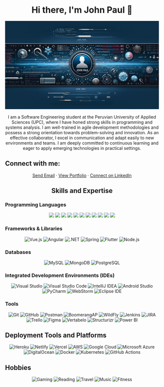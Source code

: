 <h1 align="center"> Hi there, I'm John Paul 👋 </h1>
<p align="center">

![John Paul Banner](https://github.com/JohnPaulMamaniQuispe/JohnPaulMamaniQuispe/blob/main/mybanner.png)
</p>
<p align="center">
I am a Software Engineering student at the Peruvian University of Applied Sciences (UPC), where I have honed strong skills in programming and systems analysis. I am well-trained in agile development methodologies and possess a strong orientation towards problem-solving and innovation. As an effective collaborator, I excel in communication and adapt easily to new environments and teams. I am deeply committed to continuous learning and eager to apply emerging technologies in practical settings.
</p>

## Connect with me:
<p align="center">
  <a href="mailto:john.jpmq@gmail.com">Send Email</a> · 
  <a href="https://resplendent-alpaca-6a47e2.netlify.appp">View Portfolio</a> · 
  <a href="https://www.linkedin.com/public-profile/settings?trk=d_flagship3_profile_self_view_public_profile">Connect on LinkedIn</a>
</p>


<h2 align="center">Skills and Expertise</h2>

### Programming Languages
<p align="center">
  <img src="https://img.shields.io/badge/HTML5-E34F26?style=flat&logo=html5&logoColor=white" height="40" />
  <img src="https://img.shields.io/badge/CSS3-1572B6?style=flat&logo=css3&logoColor=white" height="40" />
  <img src="https://img.shields.io/badge/JavaScript-F7DF1E?style=flat&logo=javascript&logoColor=black" height="40" />
  <img src="https://img.shields.io/badge/Python-3776AB?style=flat&logo=python&logoColor=white" height="40" />
  <img src="https://img.shields.io/badge/C++-00599C?style=flat&logo=cplusplus&logoColor=white" height="40" />
  <img src="https://img.shields.io/badge/Java-ED8B00?style=flat&logo=java&logoColor=white" height="40" />
  <img src="https://img.shields.io/badge/Kotlin-7F52FF?style=flat&logo=kotlin&logoColor=white" height="40" />
  <img src="https://img.shields.io/badge/Dart-0175C2?style=flat&logo=dart&logoColor=white" height="40" />
  <img src="https://img.shields.io/badge/C%23-239120?style=flat&logo=csharp&logoColor=white" height="40" />
  <img src="https://img.shields.io/badge/Solidity-363636?style=flat&logo=solidity&logoColor=white" height="40" />
  <img src="https://img.shields.io/badge/Rasa-5A5E9C?style=flat&logo=rasa&logoColor=white" height="40" />
</p>


### Frameworks & Libraries
<div align="center">
  <img src="https://img.shields.io/badge/Vue.js-35495E?style=flat&logo=vuedotjs&logoColor=4FC08D" height="40" alt="Vue.js" />
  <img src="https://img.shields.io/badge/Angular-DD0031?style=flat&logo=angular&logoColor=white" height="40" alt="Angular" />
  <img src="https://img.shields.io/badge/.NET-512BD4?style=flat&logo=dotnet&logoColor=white" height="40" alt=".NET" />
  <img src="https://img.shields.io/badge/Spring-6DB33F?style=flat&logo=spring&logoColor=white" height="40" alt="Spring" />
  <img src="https://img.shields.io/badge/Flutter-02569B?style=flat&logo=flutter&logoColor=white" height="40" alt="Flutter" />
  <img src="https://img.shields.io/badge/Node.js-43853D?style=flat&logo=node.js&logoColor=white" height="40" alt="Node.js" />
</div>



### Databases
<div align="center">
  <img src="https://img.shields.io/badge/MySQL-4479A1?style=flat&logo=mysql&logoColor=white" height="40" alt="MySQL" />
  <img src="https://img.shields.io/badge/MongoDB-4EA94B?style=flat&logo=mongodb&logoColor=white" height="40" alt="MongoDB" />
  <img src="https://img.shields.io/badge/PostgreSQL-316192?style=flat&logo=postgresql&logoColor=white" height="40" alt="PostgreSQL" />
</div>



### Integrated Development Environments (IDEs)
<div align="center">
  <img src="https://img.shields.io/badge/Visual%20Studio-5C2D91?style=flat&logo=visualstudio&logoColor=white" height="40" alt="Visual Studio" />
  <img src="https://img.shields.io/badge/Visual%20Studio%20Code-007ACC?style=flat&logo=visualstudiocode&logoColor=white" height="40" alt="Visual Studio Code" />
  <img src="https://img.shields.io/badge/IntelliJ%20IDEA-000000?style=flat&logo=intellijidea&logoColor=white" height="40" alt="IntelliJ IDEA" />
  <img src="https://img.shields.io/badge/Android%20Studio-3DDC84?style=flat&logo=androidstudio&logoColor=white" height="40" alt="Android Studio" />
  <img src="https://img.shields.io/badge/PyCharm-143?style=flat&logo=pycharm&logoColor=white" height="40" alt="PyCharm" />
  <img src="https://img.shields.io/badge/WebStorm-143?style=flat&logo=webstorm&logoColor=white" height="40" alt="WebStorm" />
  <img src="https://img.shields.io/badge/Eclipse%20IDE-2C2255?style=flat&logo=eclipseide&logoColor=white" height="40" alt="Eclipse IDE" />
</div>



### Tools
<div align="center">
  <img src="https://img.shields.io/badge/Git-F05032?style=flat&logo=git&logoColor=white" height="40" alt="Git" />
  <img src="https://img.shields.io/badge/GitHub-181717?style=flat&logo=github&logoColor=white" height="40" alt="GitHub" />
  <img src="https://img.shields.io/badge/Postman-FF6C37?style=flat&logo=postman&logoColor=white" height="40" alt="Postman" />
  <img src="https://img.shields.io/badge/BoomerangAP-007ACC?style=flat&logo=appveyor&logoColor=white" height="40" alt="BoomerangAP" />
  <img src="https://img.shields.io/badge/WildFly-005571?style=flat&logo=appveyor&logoColor=white" height="40" alt="WildFly" />
  <img src="https://img.shields.io/badge/Jenkins-D24939?style=flat&logo=jenkins&logoColor=white" height="40" alt="Jenkins" />
  <img src="https://img.shields.io/badge/JIRA-0052CC?style=flat&logo=jira&logoColor=white" height="40" alt="JIRA" />
  <img src="https://img.shields.io/badge/Trello-0052CC?style=flat&logo=trello&logoColor=white" height="40" alt="Trello" />
  <img src="https://img.shields.io/badge/Figma-F24E1E?style=flat&logo=figma&logoColor=white" height="40" alt="Figma" />
  <img src="https://img.shields.io/badge/Vertabelo-0078D4?style=flat" height="40" alt="Vertabelo" />
  <img src="https://img.shields.io/badge/Structurizr-008000?style=flat" height="40" alt="Structurizr" />
  <img src="https://img.shields.io/badge/Power%20BI-F2C811?style=flat&logo=powerbi&logoColor=black" height="40" alt="Power BI" />
</div>



## Deployment Tools and Platforms
<div align="center">
  <img src="https://img.shields.io/badge/Heroku-430098?style=flat&logo=heroku&logoColor=white" height="40" alt="Heroku" />
  <img src="https://img.shields.io/badge/Netlify-00C7B7?style=flat&logo=netlify&logoColor=white" height="40" alt="Netlify" />
  <img src="https://img.shields.io/badge/Vercel-000000?style=flat&logo=vercel&logoColor=white" height="40" alt="Vercel" />
  <img src="https://img.shields.io/badge/AWS-232F3E?style=flat&logo=amazonaws&logoColor=white" height="40" alt="AWS" />
  <img src="https://img.shields.io/badge/Google%20Cloud-4285F4?style=flat&logo=googlecloud&logoColor=white" height="40" alt="Google Cloud" />
  <img src="https://img.shields.io/badge/Microsoft%20Azure-0089D6?style=flat&logo=microsoftazure&logoColor=white" height="40" alt="Microsoft Azure" />
  <img src="https://img.shields.io/badge/DigitalOcean-0080FF?style=flat&logo=digitalocean&logoColor=white" height="40" alt="DigitalOcean" />
  <img src="https://img.shields.io/badge/Docker-2496ED?style=flat&logo=docker&logoColor=white" height="40" alt="Docker" />
  <img src="https://img.shields.io/badge/Kubernetes-326CE5?style=flat&logo=kubernetes&logoColor=white" height="40" alt="Kubernetes" />
  <img src="https://img.shields.io/badge/GitHub%20Actions-2088FF?style=flat&logo=githubactions&logoColor=white" height="40" alt="GitHub Actions" />
</div>


## Hobbies
<div align="center">
  <img src="https://img.shields.io/badge/Gaming-4A154B?style=flat&logo=nintendo-switch&logoColor=white" height="40" alt="Gaming" />
  <img src="https://img.shields.io/badge/Reading-E4405F?style=flat&logo=goodreads&logoColor=white" height="40" alt="Reading" />
  <img src="https://img.shields.io/badge/Travel-FF6F61?style=flat&logo=tripadvisor&logoColor=white" height="40" alt="Travel" />
  <img src="https://img.shields.io/badge/Music-ff69b4?style=flat&logo=spotify&logoColor=white" height="40" alt="Music" />
  <img src="https://img.shields.io/badge/Fitness-4A154B?style=flat&logo=fitbit&logoColor=white" height="40" alt="Fitness" />
</div>


<!-- Este es un comentario en Markdown -->

